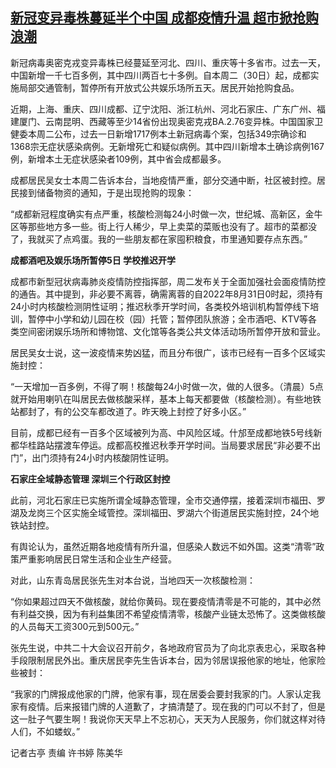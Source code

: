 <!--1661843501000-->
[新冠变异毒株蔓延半个中国 成都疫情升温 超市掀抢购浪潮](https://www.rfa.org/mandarin/yataibaodao/huanjing/gt1-08302022031114.html)
------

<p><span style="font-weight: 400;">新冠病毒奥密克戎变异毒株已经蔓延至河北、四川、重庆等十多省市。过去一天，中国新增一千七百多例，其中四川两百七十多例。自本周二（30日）起，成都实施局部交通管制，暂停所有开放式公共娱乐场所五天。居民开始抢购食品。</span></p><p><span style="font-weight: 400;">近期，上海、重庆、四川成都、辽宁沈阳、浙江杭州、河北石家庄、广东广州、福建厦门、云南昆明、西藏等至少14省份出现奥密克戎BA.2.76变异株。中国国家卫健委本周二公布，过去一日新增1717例本土新冠病毒个案，包括349宗确诊和1368宗无症状感染病例。无新增死亡和疑似病例。其中四川新增本土确诊病例167例，新增本土无症状感染者109例，其中省会成都最多。</span></p><p><span style="font-weight: 400;">成都居民吴女士本周二告诉本台，当地疫情严重，部分交通中断，社区被封控。居民接到储备物资的通知，于是出现抢购的现象：</span></p><p><span style="font-weight: 400;">“成都新冠程度确实有点严重，核酸检测每24小时做一次，世纪城、高新区，金牛区等那些地方多一些。街上行人稀少，早上卖菜的菜贩也没有了。超市的菜都没了，我就买了点鸡蛋。我的一些朋友都在家囤积粮食，市里通知要存点东西。”</span></p><p><b>成都酒吧及娱乐场所暂停5日 学校推迟开学</b></p><p><span style="font-weight: 400;">成都市新型冠状病毒肺炎疫情防控指挥部，周二发布关于全面加强社会面疫情防控的通告。其中提到，非必要不离蓉，确需离蓉的自2022年8月31日0时起，须持有24小时内核酸检测阴性证明；推迟秋季开学时间，各类校外培训机构暂停线下培训，暂停中小学和幼儿园在校（园）托管；暂停团队旅游；全市酒吧、KTV等各类空间密闭娱乐场所和博物馆、文化馆等各类公共文体活动场所暂停开放和营业。</span></p><p><span style="font-weight: 400;">居民吴女士说，这一波疫情来势凶猛，而且分布很广，该市已经有一百多个区域实施封控：</span></p><p><span style="font-weight: 400;">“一天增加一百多例，不得了啊！核酸每24小时做一次，做的人很多。（清晨）5点就开始用喇叭在叫居民去做核酸采样，基本上每天都要做（核酸检测）。有些地铁站都封了，有的公交车都改道了。昨天晚上封控了好多小区。”</span></p><p><span style="font-weight: 400;">目前，成都已经有一百多个区域被列为高、中风险区域。什邡至成都地铁5号线新都华桂路站摆渡车停运。成都高校推迟秋季开学时间。当局要求居民“非必要不出门”，出门须持有24小时内核酸阴性证明。</span></p><p><b>石家庄全域静态管理 深圳三个行政区封控</b></p><p><span style="font-weight: 400;">此前，河北石家庄已实施所谓全域静态管理，全市交通停摆，接着深圳市福田、罗湖及龙岗三个区实施全域管控。深圳福田、罗湖六个街道居民实施封控，24个地铁站封控。</span></p><p><span style="font-weight: 400;">有舆论认为，虽然近期各地疫情有所升温，但感染人数远不如外国。这类“清零”政策严重影响居民日常生活和企业生产经营。</span></p><p><span style="font-weight: 400;">对此，山东青岛居民张先生对本台说，当地四天一次核酸检测：</span></p><p><span style="font-weight: 400;">“你如果超过四天不做核酸，就给你黄码。现在要疫情清零是不可能的，其中必然有利益交换，因为有利益集团不希望疫情清零，核酸产业链太恐怖了。这类做核酸的人员每天工资300元到500元。”</span></p><p><span style="font-weight: 400;">张先生说，中共二十大会议召开前夕，各地政府官员为了向北京表忠心，采取各种手段限制居民外出。重庆居民李先生告诉本台，因为邻居误报他家的地址，他家险些被封：</span></p><p><span style="font-weight: 400;">“我家的门牌报成他家的门牌，他家有事，现在居委会要封我家的门。人家认定我家有疫情。后来报错门牌的人道歉了，才搞清楚了。现在我的门可以不封了，但是这一肚子气要生啊！我说你天天早上不忘初心，天天为人民服务，你们就这样对待人们，不如蝼蚁。”</span></p><p></p><p><span style="font-weight: 400;">记者古亭 责编 许书婷 陈美华</span></p><p><br/><br/></p>
